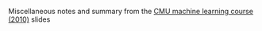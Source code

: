 Miscellaneous notes and summary from the [CMU machine learning course (2010)](https://www.cs.cmu.edu/~aarti/Class/10701/lecs.html) slides
